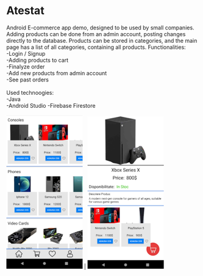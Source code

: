 # Atestat

  Android E-commerce app demo, designed to be used by small companies. Adding products can be done from an admin account, posting changes directly to the database.
Products can be stored in categories, and the main page has a list of all categories, containing all products.
Functionalities:<br>
  -Login / Signup<br>
  -Adding products to cart<br>
  -Finalyze order<br>
  -Add new products from admin account<br>
  -See past orders
 <br><br>
Used technoogies:<br>
  -Java<br>
  -Android Studio
  -Firebase Firestore<br>
<br>
<img src="https://github.com/edinebunu/Atestat/blob/master/Images/Screenshot%202021-07-03%20181410.png" width="200"> |
<img src="https://github.com/edinebunu/Atestat/blob/master/Images/Screenshot%202021-07-03%20181943.png" width="200"> 
